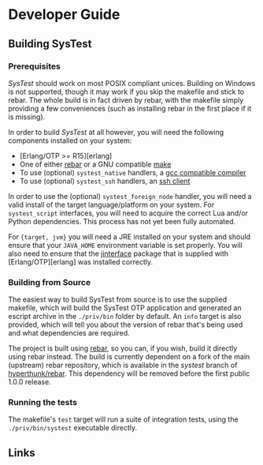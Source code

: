 # Developer Guide

## Building SysTest

### Prerequisites

*SysTest* should work on most POSIX compliant unices. Building on Windows is not
supported, though it may work if you skip the makefile and stick to rebar. The
whole build is in fact driven by rebar, with the makefile simply providing a
few conveniences (such as installing rebar in the first place if it is missing).

In order to build *SysTest* at all however, you will need the following 
components installed on your system:

- [Erlang/OTP >= R15][erlang]
- One of either [rebar][rebar] or a GNU compatible [make][gnu-make]
- To use (optional) `systest_native` handlers, a [gcc compatible compiler][gcc]
- To use (optional) `systest_ssh` handlers, an [ssh client][ssh]

In order to use the (optional) `systest_foreign_node` handler, you will need a 
valid install of the target language/platform on your system. For `systest_script`
interfaces, you will need to acquire the correct Lua and/or Python dependencies.
This process has not yet been fully automated.

For `{target, jvm}` you will need a JRE installed on your system and should 
ensure that your `JAVA_HOME` environment variable is set properly. You will also
need to ensure that the [jinterface][jinterface] package that is supplied with 
[Erlang/OTP][erlang] was installed correctly.

### Building from Source

The easiest way to build SysTest from source is to use the supplied makefile,
which will build the SysTest OTP application and generated an escript archive
in the `./priv/bin` folder by default. An `info` target is also provided, which
will tell you about the version of rebar that's being used and what dependencies
are required.

The project is built using [rebar][rebar], so you can, if you wish, build it 
directly using rebar instead. The build is currently dependent on a fork of
the main (upstream) rebar repository, which is available in the *systest*
branch of [hyperthunk/rebar][hyperthunk_rebar]. This dependency will be removed
before the first public 1.0.0 release.

### Running the tests

The makefile's `test` target will run a suite of integration tests, using the
`./priv/bin/systest` executable directly.

## Links

[wiki]: https://github.com/nebularis/systest/wiki
[rebar]: https://github.com/rebar/rebar
[hyperthunk_rebar]: https://github.com/hyperthunk/rebar
[gnu-make]: http://www.gnu.org/software/make/
[ssh]: http://www.openssh.org/
[gcc]: http://gcc.gnu.org/
[jinterface]: http://www.erlang.org/doc/apps/jinterface/jinterface_users_guide.html
